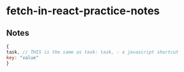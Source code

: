 # fetch-in-react-practice-notes

## Notes

```js
{
task, // THIS is the same as task: task, - a javascript shortcut
key: "value"
}

```
